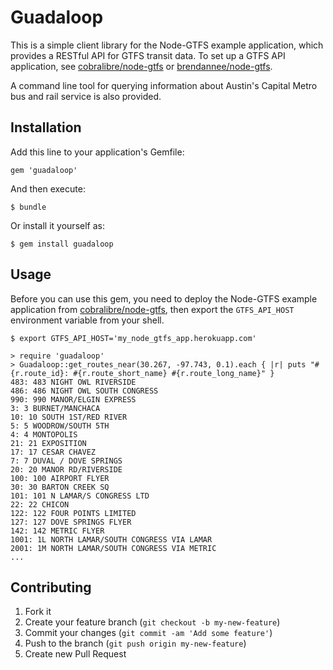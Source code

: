 # Guadaloop

This is a simple client library for the Node-GTFS example application, which provides a RESTful API for GTFS transit data. To set up a GTFS API application, see [cobralibre/node-gtfs](https://github.com/cobralibre/node-gtfs) or [brendannee/node-gtfs](https://github.com/brendannee/node-gtfs).

A command line tool for querying information about Austin's Capital Metro bus and rail service is also provided.

## Installation

Add this line to your application's Gemfile:

    gem 'guadaloop'

And then execute:

    $ bundle

Or install it yourself as:

    $ gem install guadaloop

## Usage

Before you can use this gem, you need to deploy the Node-GTFS example application from [cobralibre/node-gtfs](https://github.com/cobralibre/node-gtfs), then export the `GTFS_API_HOST` environment variable from your shell.

    $ export GTFS_API_HOST='my_node_gtfs_app.herokuapp.com'

    > require 'guadaloop'
    > Guadaloop::get_routes_near(30.267, -97.743, 0.1).each { |r| puts "#{r.route_id}: #{r.route_short_name} #{r.route_long_name}" }
    483: 483 NIGHT OWL RIVERSIDE
    486: 486 NIGHT OWL SOUTH CONGRESS
    990: 990 MANOR/ELGIN EXPRESS
    3: 3 BURNET/MANCHACA
    10: 10 SOUTH 1ST/RED RIVER
    5: 5 WOODROW/SOUTH 5TH
    4: 4 MONTOPOLIS 
    21: 21 EXPOSITION
    17: 17 CESAR CHAVEZ
    7: 7 DUVAL / DOVE SPRINGS
    20: 20 MANOR RD/RIVERSIDE
    100: 100 AIRPORT FLYER
    30: 30 BARTON CREEK SQ 
    101: 101 N LAMAR/S CONGRESS LTD
    22: 22 CHICON
    122: 122 FOUR POINTS LIMITED
    127: 127 DOVE SPRINGS FLYER
    142: 142 METRIC FLYER
    1001: 1L NORTH LAMAR/SOUTH CONGRESS VIA LAMAR
    2001: 1M NORTH LAMAR/SOUTH CONGRESS VIA METRIC
    ...

## Contributing

1. Fork it
2. Create your feature branch (`git checkout -b my-new-feature`)
3. Commit your changes (`git commit -am 'Add some feature'`)
4. Push to the branch (`git push origin my-new-feature`)
5. Create new Pull Request
